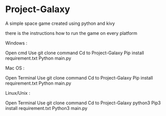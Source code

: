 # Project-Galaxy
 A simple space game created using python and kivy

there is the instructions how to run the game on every platform

Windows :

Open cmd
Use git clone command
Cd to Project-Galaxy
Pip install requirement.txt
Python main.py

Mac OS :

Open Terminal
Use git clone command
Cd to Project-Galaxy
Pip install requirement.txt
Python main.py

Linux/Unix :

Open Terminal
Use git clone command
Cd to Project-Galaxy
python3 Pip3 install requirement.txt
Python3 main.py
